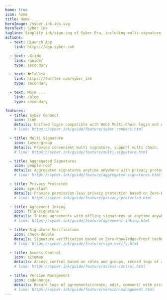 ```yaml
---
home: true
icon: home
title: Home
heroImage: /syber.ink.ico.svg
heroText: Syber Ink
tagline: Simplify ink/sign-ing of Syber Era, including multi-signature, unified-login, agreement-inking and signature-verification on Multi Chain with privacy protection based on Zero-Knowledge-Proof technology.
actions:
  - text: 🚀Launch App
    link: https://app.syber.ink

  - text: 💡Guide
    link: /guide/
    type: secondary

  - text: 🐦Follow
    link: https://twitter.com/syber_ink
    type: secondary 

  - text: More ...
    link: /blog
    type: secondary 

features:
  - title: Syber Connect
    icon: link
    details: Unified login compatible with Web3 Multi-Chain login and web2 OpenID login. 
    # link: https://syber.ink/guide/feature/syber-connect.html

  - title: Multi Signature
    icon: layer-group
    details: Provide convenient multi signature, support multi chain.
    # link: https://syber.ink/guide/feature/multi-signature.html 

  - title: Aggregated Signatures
    icon: people-roof
    details: Aggregated signatures anytime anywhere with privacy protection without paying gas.
    # link: https://syber.ink/guide/feature/aggregated-signatures.html

  - title: Privacy Protected 
    icon: eye-slash
    details: Provide permission-less privacy protection based on Zero-Knowledge-Proof technology.
    # link: https://syber.ink/guide/feature/privacy-protected.html

  - title: Agreement Inking
    icon: file-signature
    details: Inking agreements with offline signatures at anytime anywhere, support multi chain.
    # link: https://syber.ink/guide/feature/agreement-inking.html

  - title: Signature Verification
    icon: check-double
    details: Signature verification based on Zero-Knowledge-Proof technology to protect privacy.
    # link: https://syber.ink/guide/feature/sign-verify.html

  - title: Access Control 
    icon: sitemap
    details: Access control based on roles and groups, record logs of access with privacy protected.
    # link: https://syber.ink/guide/feature/access-control.html

  - title: Version Management 
    icon: code-merge
    details: Record logs of agreements(create, edit, comment) with privacy protection.
    # link: https://syber.ink/guide/feature/version-management.html   
--- 
```


